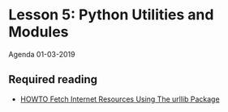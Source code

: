 # Lesson 5: Python Utilities and Modules
Agenda 01-03-2019


## Required reading
* [HOWTO Fetch Internet Resources Using The urllib Package](https://github.com/python-elective-1-spring-2019/Lesson-04-Dictionary-Sets-Reading-and-Writing-Files)